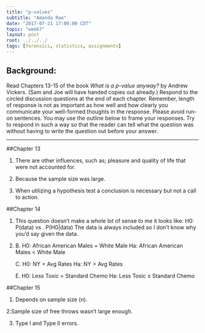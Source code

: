 ```yaml
---
title: "p-values"
subtitle: "Amanda Rae"
date: "2017-07-21 17:00:00 CDT"
topic: "week7"
layout: post
root: ../../../
tags: [forensics, statistics, assignments]
---
```

 
## Background:

Read Chapters 13-15 of the book *What is a p-value anyway?* by Andrew Vickers. (Sam and Joe will have handed copies out already.) Respond to the circled discussion questions at the end of each chapter. Remember, length of response is not as important as how well and how clearly you communicate your well-formed thoughts in the response. Please avoid run-on sentences. You may use the outline below to frame your responses. Try to respond in such a way so that the reader can tell what the question was without having to write the question out before your answer. 

-----

##Chapter 13
1. There are other influences, such as; pleasure and quality of life that were not accounted for. 


2. Because the sample size was large. 


3. When utilizing a hypothesis test a conclusion is necessary but not a call to action. 


##Chapter 14


1. This question doesn’t make a whole lot of sense to me it looks like: H0: P(data) vs . P(H0|data)
The data is always included so I don’t know why you’d say given the data. 


2. B. H0: African American Males = White Male
     Ha: African American Males < White Male

   C. H0: NY = Avg Rates
     Ha: NY > Avg Rates

   E. H0: Less Toxic = Standard Chemo
     Ha: Less Toxic ≤ Standard Chemo
     
     

##Chapter 15

	
1. Depends on sample size (n). 


2.Sample size of free throws wasn’t large enough. 	


3. Type I and Type II errors. 



